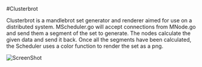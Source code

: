 #Clusterbrot

Clusterbrot is a mandlebrot set generator and renderer aimed for use on a distributed system. MScheduler.go will accept connections from MNode.go and send them a segment of the set to generate. The nodes calculate the given data and send it back. Once all the segments have been calculated, the Scheduler uses a color function to render the set as a png.

![ScreenShot](https://raw.github.com/whyrusleeping/Clusterbrot/master/example.png)
